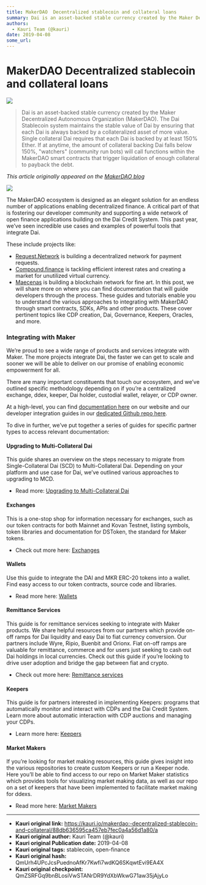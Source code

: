 ```yaml
---
title: MakerDAO  Decentralized stablecoin and collateral loans
summary: Dai is an asset-backed stable currency created by the Maker Decentralized Autonomous Organization (MakerDAO). The Dai Stablecoin system maintains the stable value of Dai by ensuring that each Dai is always backed by a collateralized asset of more value. Single collateral Dai requires that each Dai is backed by at least 150% Ether. If at anytime, the amount of collateral backing Dai falls below 150%, watchers (community run bots) will call functions within the MakerDAO smart contracts that trigge
authors:
  - Kauri Team (@kauri)
date: 2019-04-08
some_url: 
---
```


# MakerDAO  Decentralized stablecoin and collateral loans

![](https://ipfs.infura.io/ipfs/QmRpdvAqRWLsvpcoEX1KPtEasdkwC1NUEaJ55k58f8nk3a)


> Dai is an asset-backed stable currency created by the Maker Decentralized Autonomous Organization (MakerDAO). The Dai Stablecoin system maintains the stable value of Dai by ensuring that each Dai is always backed by a collateralized asset of more value. Single collateral Dai requires that each Dai is backed by at least 150% Ether. If at anytime, the amount of collateral backing Dai falls below 150%, "watchers" (community run bots) will call functions within the MakerDAO smart contracts that trigger liquidation of enough collateral to payback the debt.

_This article originally appeared on the [MakerDAO blog](https://blog.makerdao.com/dai-developer-documentation/)_

![](https://ipfs.infura.io/ipfs/QmVn4Ef6r7dgViSiFnvg9FVJCysb8e3jq7EjFBBdwFnHqk)

The MakerDAO ecosystem is designed as an elegant solution for an endless number of applications enabling decentralized finance. A critical part of that is fostering our developer community and supporting a wide network of open finance applications building on the Dai Credit System. This past year, we’ve seen incredible use cases and examples of powerful tools that integrate Dai.

These include projects like:

- [Request.Network](https://request.network) is building a decentralized network for payment requests.
- [Compound.finance](https://compound.finance) is tackling efficient interest rates and creating a market for unutilized virtual currency.
- [Maecenas](https://maecanas.co) is building a blockchain network for fine art.
In this post, we will share more on where you can find documentation that will guide developers through the process. These guides and tutorials enable you to understand the various approaches to integrating with MakerDAO through smart contracts, SDKs, APIs and other products. These cover pertinent topics like CDP creation, Dai, Governance, Keepers, Oracles, and more.

### Integrating with Maker
We’re proud to see a wide range of products and services integrate with Maker. The more projects integrate Dai, the faster we can get to scale and sooner we will be able to deliver on our promise of enabling economic empowerment for all.

There are many important constituents that touch our ecosystem, and we’ve outlined specific methodology depending on if you’re a centralized exchange, ddex, keeper, Dai holder, custodial wallet, relayer, or CDP owner.

At a high-level, you can find [documentation here](https://github.com/makerdao/awesome-makerdao#developer-resources) on our website and our developer integration guides in our [dedicated Github repo here](https://github.com/makerdao/developerguides).

To dive in further, we’ve put together a series of guides for specific partner types to access relevant documentation:

#### Upgrading to Multi-Collateral Dai
This guide shares an overview on the steps necessary to migrate from Single-Collateral Dai (SCD) to Multi-Collateral Dai. Depending on your platform and use case for Dai, we’ve outlined various approaches to upgrading to MCD.

- Read more: [Upgrading to Multi-Collateral Dai](https://github.com/makerdao/developerguides/tree/master/mcd)
#### Exchanges
This is a one-stop shop for information necessary for exchanges, such as our token contracts for both Mainnet and Kovan Testnet, listing symbols, token libraries and documentation for DSToken, the standard for Maker tokens.

- Check out more here: [Exchanges](https://github.com/makerdao/developerguides/tree/master/exchanges)
#### Wallets
Use this guide to integrate the DAI and MKR ERC-20 tokens into a wallet. Find easy access to our token contracts, source code and libraries.

- Read more here: [Wallets](https://github.com/makerdao/developerguides/tree/master/wallets)
#### Remittance Services
This guide is for remittance services seeking to integrate with Maker products. We share helpful resources from our partners which provide on-off ramps for Dai liquidity and easy Dai to fiat currency conversion. Our partners include Wyre, Ripio, Buenbit and Orionx. Fiat on-off ramps are valuable for remittance, commerce and for users just seeking to cash out Dai holdings in local currencies. Check out this guide if you’re looking to drive user adoption and bridge the gap between fiat and crypto.

- Check out more here: [Remittance services](https://github.com/makerdao/developerguides/tree/master/remittance)
#### Keepers
This guide is for partners interested in implementing Keepers: programs that automatically monitor and interact with CDPs and the Dai Credit System. Learn more about automatic interaction with CDP auctions and managing your CDPs.

- Learn more here: [Keepers](https://github.com/makerdao/developerguides/tree/master/keepers)
#### Market Makers
If you’re looking for market making resources, this guide gives insight into the various repositories to create custom Keepers or run a Keeper node. Here you’ll be able to find access to our repo on Market Maker statistics which provides tools for visualizing market making data, as well as our repo on a set of keepers that have been implemented to facilitate market making for ddexs.

- Read more here: [Market Makers](https://github.com/makerdao/developerguides/tree/master/market-makers)



---

- **Kauri original link:** https://kauri.io/makerdao:-decentralized-stablecoin-and-collateral/88db636595ca457eb7fec0a4a56d1a80/a
- **Kauri original author:** Kauri Team (@kauri)
- **Kauri original Publication date:** 2019-04-08
- **Kauri original tags:** stablecoin, open-finance
- **Kauri original hash:** QmUrh4UPcJcsPuednoAfKr7Kwfi7wdKQ6SKqwtEvi9EA4X
- **Kauri original checkpoint:** QmZSRFGq9bnBLosiVwSTANrDR9YdXbWkwG71aw35jAjyLo



